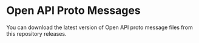 # Open API Proto Messages

You can download the latest version of Open API proto message files from this repository releases.
